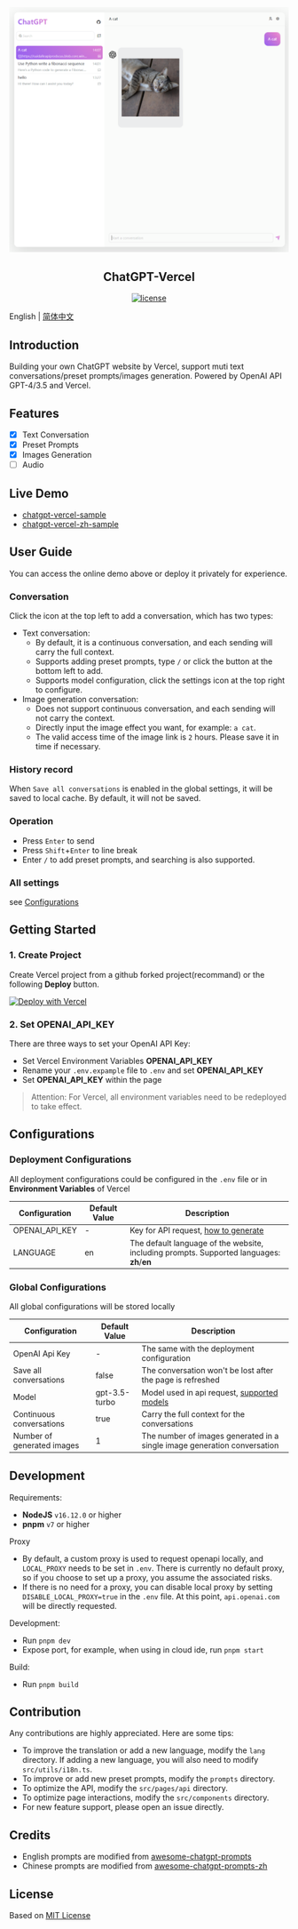 ![](assets/preview.png)

<h2 align="center">ChatGPT-Vercel</h2>

<p align="center">
  <a href="https://github.com/GPTGenius/chatgpt-vercel/blob/main/LICENSE">
    <img alt="license" src="https://img.shields.io/github/license/GPTGenius/chatgpt-vercel">
  </a>
</p>

English | [简体中文](./README.zh-CN.md)

## Introduction
Building your own ChatGPT website by Vercel, support muti text conversations/preset prompts/images generation. Powered by OpenAI API GPT-4/3.5 and Vercel.


## Features
- [x] Text Conversation
- [x] Preset Prompts
- [x] Images Generation
- [ ] Audio

## Live Demo
- [chatgpt-vercel-sample](https://chatgpt-vercel-sample.vercel.app/)
- [chatgpt-vercel-zh-sample](https://chatgpt-vercel-zh-sample.vercel.app/)

## User Guide
You can access the online demo above or deploy it privately for experience.

### Conversation
Click the icon at the top left to add a conversation, which has two types:
- Text conversation:
  - By default, it is a continuous conversation, and each sending will carry the full context.
  - Supports adding preset prompts, type `/` or click the button at the bottom left to add.
  - Supports model configuration, click the settings icon at the top right to configure.
- Image generation conversation:
  - Does not support continuous conversation, and each sending will not carry the context.
  - Directly input the image effect you want, for example: `a cat`.
  - The valid access time of the image link is `2` hours. Please save it in time if necessary.

### History record
When `Save all conversations` is enabled in the global settings, it will be saved to local cache. By default, it will not be saved.

### Operation
- Press `Enter` to send
- Press `Shift`+`Enter` to line break
- Enter `/` to add preset prompts, and searching is also supported.

### All settings
see [Configurations](#Configurations)

## Getting Started

### 1. Create Project
Create Vercel project from a github forked project(recommand) or the following **Deploy** button.

[![Deploy with Vercel](https://vercel.com/button)](https://vercel.com/new/clone?repository-url=https://github.com/GPTGenius/chatgpt-vercel&env=OPENAI_API_KEY)

### 2. Set OPENAI_API_KEY
There are three ways to set your OpenAI API Key:
- Set Vercel Environment Variables **OPENAI_API_KEY**
- Rename your `.env.expample` file to `.env` and set **OPENAI_API_KEY**
- Set **OPENAI_API_KEY** within the page

> Attention: For Vercel, all environment variables need to be redeployed to take effect.

## Configurations
### Deployment Configurations
All deployment configurations could be configured in the `.env` file or in **Environment Variables** of Vercel

| Configuration  | Default Value | Description                                                                                | 
| -------------- | ------------- | ------------------------------------------------------------------------------------------ |
| OPENAI_API_KEY | -             | Key for API request, [how to generate](https://platform.openai.com/account/api-keys)       |
| LANGUAGE       | en            | The default language of the website, including prompts. Supported languages: **zh**/**en** |


### Global Configurations
All global configurations will be stored locally

| Configuration              | Default Value | Description                                                                                                         |
| -------------------------- | ------------- | ------------------------------------------------------------------------------------------------------------------- |
| OpenAI Api Key             | -             | The same with the deployment configuration                                                                          |
| Save all conversations     | false         | The conversation won't be lost after the page is refreshed                                                          |
| Model                      | gpt-3.5-turbo | Model used in api request, [supported models](https://platform.openai.com/docs/models/model-endpoint-compatibility) |
| Continuous conversations   | true          | Carry the full context for the conversations                                                                        |
| Number of generated images | 1             | The number of images generated in a single image generation conversation                                            |

## Development
Requirements:
- **NodeJS** `v16.12.0` or higher
- **pnpm** `v7` or higher

Proxy
- By default, a custom proxy is used to request openapi locally, and `LOCAL_PROXY` needs to be set in `.env`. There is currently no default proxy, so if you choose to set up a proxy, you assume the associated risks.
- If there is no need for a proxy, you can disable local proxy by setting `DISABLE_LOCAL_PROXY=true` in the `.env` file. At this point, `api.openai.com` will be directly requested.

Development:
- Run `pnpm dev`
- Expose port, for example, when using in cloud ide, run `pnpm start`

Build:
- Run `pnpm build`

## Contribution
Any contributions are highly appreciated. Here are some tips:
- To improve the translation or add a new language, modify the `lang` directory. If adding a new language, you will also need to modify `src/utils/i18n.ts`.
- To improve or add new preset prompts, modify the `prompts` directory.
- To optimize the API, modify the `src/pages/api` directory.
- To optimize page interactions, modify the `src/components` directory.
- For new feature support, please open an issue directly.

## Credits
- English prompts are modified from [awesome-chatgpt-prompts](https://github.com/f/awesome-chatgpt-prompts)
- Chinese prompts are modified from [awesome-chatgpt-prompts-zh](https://github.com/PlexPt/awesome-chatgpt-prompts-zh)

## License
Based on [MIT License](./LICENSE)
